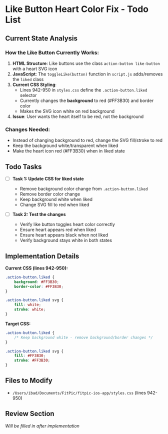 # Like Button Heart Color Fix - Todo List

## Current State Analysis

### How the Like Button Currently Works:
1. **HTML Structure**: Like buttons use the class `action-button like-button` with a heart SVG icon
2. **JavaScript**: The `toggleLike(button)` function in `script.js` adds/removes the `liked` class
3. **Current CSS Styling**: 
   - Lines 942-950 in `styles.css` define the `.action-button.liked` selector
   - Currently changes the **background** to red (#FF3B30) and border color
   - Makes the SVG icon white on red background
4. **Issue**: User wants the heart itself to be red, not the background

### Changes Needed:
- Instead of changing background to red, change the SVG fill/stroke to red
- Keep the background white/transparent when liked
- Make the heart icon red (#FF3B30) when in liked state

## Todo Tasks

- [ ] **Task 1: Update CSS for liked state**
  - Remove background color change from `.action-button.liked`
  - Remove border color change 
  - Keep background white when liked
  - Change SVG fill to red when liked

- [ ] **Task 2: Test the changes**
  - Verify like button toggles heart color correctly
  - Ensure heart appears red when liked
  - Ensure heart appears black when not liked
  - Verify background stays white in both states

## Implementation Details

**Current CSS (lines 942-950):**
```css
.action-button.liked {
    background: #FF3B30;
    border-color: #FF3B30;
}

.action-button.liked svg {
    fill: white;
    stroke: white;
}
```

**Target CSS:**
```css
.action-button.liked {
    /* Keep background white - remove background/border changes */
}

.action-button.liked svg {
    fill: #FF3B30;
    stroke: #FF3B30;
}
```

## Files to Modify
- `/Users/ibad/Documents/FitPic/fitpic-ios-app/styles.css` (lines 942-950)

## Review Section
*Will be filled in after implementation*